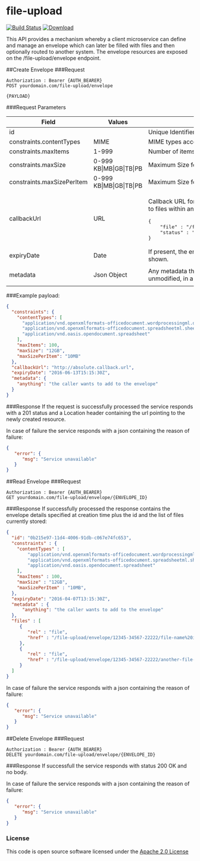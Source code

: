 # file-upload

[![Build Status](https://travis-ci.org/hmrc/file-upload.svg?branch=master)](https://travis-ci.org/hmrc/file-upload) [ ![Download](https://api.bintray.com/packages/hmrc/releases/file-upload/images/download.svg) ](https://bintray.com/hmrc/releases/file-upload/_latestVersion)

This API provides a mechanism whereby a client microservice can define and manage an envelope which can later be filled with files and then optionally routed to another system.
The envelope resources are exposed on the /file-upload/envelope endpoint.

##Create Envelope
###Request
```
Authorization : Bearer {AUTH_BEARER}
POST yourdomain.com/file-upload/envelope

{PAYLOAD}
```

###Request Parameters
<md-table-container>
<table>
   <thead>
      <tr>
         <th>
            <div>Field</div>
         </th>
         <th>
            <div>Values</div>
         </th>
         <th>
            <div>Description</div>
         </th>
      </tr>
   </thead>
   <tbody>
      <tr>
         <td>id</td>
         <td>&nbsp;</td>
         <td>Unique Identifier for this envelope.</td>
      </tr>
      <tr>
         <td>constraints.contentTypes</td>
         <td>MIME</td>
         <td>MIME types accepted by this envelope</td>
      </tr>
      <tr>
         <td>constraints.maxItems</td>
         <td>1-999</td>
         <td>Number of items allowed in this envelope. Default is <strong>1</strong></td>
      </tr>
      <tr>
         <td>constraints.maxSize</td>
         <td>0-999 KB|MB|GB|TB|PB</td>
         <td>Maximum Size for the envelope. If not set, unlimited size</td>
      </tr>
      <tr>
         <td>constraints.maxSizePerItem</td>
         <td>0-999 KB|MB|GB|TB|PB</td>
         <td>Maximum Size for each file. If not set, unlimited size</td>
      </tr>
      <tr>
         <td>callbackUrl</td>
         <td>URL</td>
         <td>
            <p>Callback URL for status updates. A status message is sent to this endpoint for all updates to files within an envelope:</p>
            <pre>{<br>    "file" : "/file-upload/envelope/:envelope-id/:file-id",<br>    "status" : "QUARANTINED|CLEANED|AVAILABLE|TRANSFER-PENDING|IN-TRANSFER|TRANSFERRED"<br>}&nbsp;</pre>
         </td>
      </tr>
      <tr>
         <td>expiryDate</td>
         <td>Date</td>
         <td>If present, the envelope will automatically expire (and be removed) at the date and time shown.</td>
      </tr>
      <tr>
         <td>metadata</td>
         <td>
            <p>Json Object</p>
         </td>
         <td>Any metadata the client wishes to store against the envelope. Will be returned, unmodified, in a GET call</td>
      </tr>
   </tbody>
</table>
</md-table-container>

###Example payload:
```json
{
  "constraints": {
    "contentTypes": [
      "application/vnd.openxmlformats-officedocument.wordprocessingml.document",
      "application/vnd.openxmlformats-officedocument.spreadsheetml.sheet",
      "application/vnd.oasis.opendocument.spreadsheet"
    ],
    "maxItems": 100,
    "maxSize": "12GB",
    "maxSizePerItem": "10MB"
  },
  "callbackUrl": "http://absolute.callback.url",
  "expiryDate": "2016-06-13T15:15:30Z",
  "metadata": {
    "anything": "the caller wants to add to the envelope"
  }
}
```

###Response
If the request is successfully processed the service responds with a 201 status and a Location header containing the url pointing to the newly created resource.

In case of failure the service responds with a json containing the reason of failure:
```json
{
   "error": {
      "msg": "Service unavailable"
   }
}
```

##Read Envelope
###Request
```
Authorization : Bearer {AUTH_BEARER}
GET yourdomain.com/file-upload/envelope/{ENVELOPE_ID}
```

###Response
If successfully processed the response contains the envelope details specified at creation time plus the id and the list of files currently stored:
```json
{
  "id": "0b215e97-11d4-4006-91db-c067e74fc653",
  "constraints" : {
    "contentTypes" : [
        "application/vnd.openxmlformats-officedocument.wordprocessingml.document",
        "application/vnd.openxmlformats-officedocument.spreadsheetml.sheet",
        "application/vnd.oasis.opendocument.spreadsheet"
    ],
    "maxItems" : 100,
    "maxSize" : "12GB",
    "maxSizePerItem" : "10MB",
  },
  "expiryDate": "2016-04-07T13:15:30Z",
  "metadata" : {
      "anything": "the caller wants to add to the envelope"
  },
  "files" : [
     {
        "rel" : "file",
        "href" : "/file-upload/envelope/12345-34567-22222/file-name%20is-encoded.xlsx"
     },
     {
        "rel" : "file",
        "href" : "/file-upload/envelope/12345-34567-22222/another-file-name.docx"
     }
  ]
}
```

In case of failure the service responds with a json containing the reason of failure:
```json
{
   "error": {
      "msg": "Service unavailable"
   }
}
```

##Delete Envelope
###Request
```
Authorization : Bearer {AUTH_BEARER}
DELETE yourdomain.com/file-upload/envelope/{ENVELOPE_ID}
```

###Response
If successfull the service responds with status 200 OK and no body.

In case of failure the service responds with a json containing the reason of failure:
```json
{
   "error": {
      "msg": "Service unavailable"
   }
}
```

### License

This code is open source software licensed under the [Apache 2.0 License]("http://www.apache.org/licenses/LICENSE-2.0.html")
